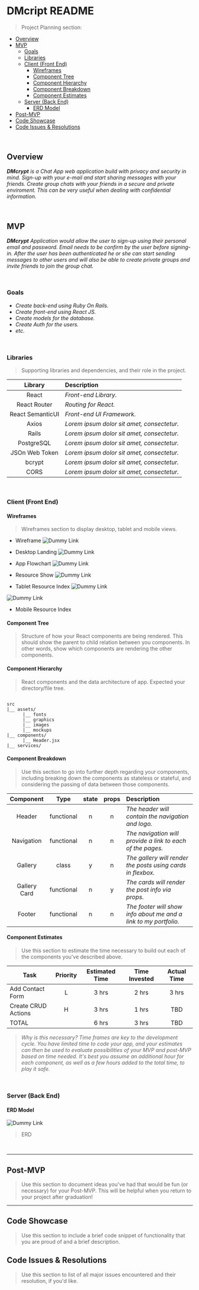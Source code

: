 # DMcript README <!-- omit in toc -->

> Project Planning section:
>
>

- [Overview](#overview)
- [MVP](#mvp)
  - [Goals](#goals)
  - [Libraries](#libraries)
  - [Client (Front End)](#client-front-end)
    - [Wireframes](#wireframes)
    - [Component Tree](#component-tree)
    - [Component Hierarchy](#component-hierarchy)
    - [Component Breakdown](#component-breakdown)
    - [Component Estimates](#component-estimates)
  - [Server (Back End)](#server-back-end)
    - [ERD Model](#erd-model)
- [Post-MVP](#post-mvp)
- [Code Showcase](#code-showcase)
- [Code Issues & Resolutions](#code-issues--resolutions)

<br>

## Overview

_**DMcrypt** is a Chat App web application build with privacy and security in mind. Sign-up with your e-mail and start sharing messages with your friends. Create group chats with your friends in a secure and private enviroment. This can be very useful when dealing with confidential information._
  

<br>

## MVP

_**DMcrypt** Application would allow the user to sign-up using their personal email and password.
Email needs to be confirm by the user before signing-in. After the user has been authenticated he or she can start sending messages to other users and will also be able to create private groups and invite friends to join the group chat._

<br>

### Goals

- _Create back-end using Ruby On Rails._
- _Create front-end using React JS._
- _Create models for the database._
- _Create Auth for the users._
- _etc._

<br>

### Libraries

> Supporting libraries and dependencies, and their role in the project.

|     Library      | Description                                |
| :--------------: | :----------------------------------------- |
|      React       | _Front-end Library._ |
|   React Router   | _Routing for React._ |
| React SemanticUI | _Front-end UI Framework._ |
|      Axios       | _Lorem ipsum dolor sit amet, consectetur._ |
|      Rails       | _Lorem ipsum dolor sit amet, consectetur._ |
|    PostgreSQL    | _Lorem ipsum dolor sit amet, consectetur._ |
|  JSOn Web Token  | _Lorem ipsum dolor sit amet, consectetur._ |
|     bcrypt       | _Lorem ipsum dolor sit amet, consectetur._ |
|      CORS        | _Lorem ipsum dolor sit amet, consectetur._ |

<br>

### Client (Front End)

#### Wireframes

> Wireframes section to display desktop, tablet and mobile views.

- Wireframe
![Dummy Link](https://res.cloudinary.com/abetavarez/image/upload/v1591708968/Screen_Shot_2020-06-09_at_9.20.35_AM_cwfsgv.png)

- Desktop Landing
![Dummy Link](https://res.cloudinary.com/abetavarez/image/upload/v1591709619/Screen_Shot_2020-06-09_at_9.33.19_AM_odi00j.png)


- App Flowchart
![Dummy Link](https://res.cloudinary.com/abetavarez/image/upload/v1591709132/Screen_Shot_2020-06-07_at_10.43.20_PM_wqisxj.png)

- Resource Show
![Dummy Link](url)


- Tablet Resource Index
![Dummy Link](url)


![Dummy Link](url)

- Mobile Resource Index

#### Component Tree

> Structure of how your React components are being rendered. This should show the parent to child relation between you components. In other words, show which components are rendering the other components. 

#### Component Hierarchy

> React components and the data architecture of app. Expected your directory/file tree. 

``` structure

src
|__ assets/
      |__ fonts
      |__ graphics
      |__ images
      |__ mockups
|__ components/
      |__ Header.jsx
|__ services/

```

#### Component Breakdown

> Use this section to go into further depth regarding your components, including breaking down the components as stateless or stateful, and considering the passing of data between those components.

|  Component   |    Type    | state | props | Description                                                      |
| :----------: | :--------: | :---: | :---: | :--------------------------------------------------------------- |
|    Header    | functional |   n   |   n   | _The header will contain the navigation and logo._               |
|  Navigation  | functional |   n   |   n   | _The navigation will provide a link to each of the pages._       |
|   Gallery    |   class    |   y   |   n   | _The gallery will render the posts using cards in flexbox._      |
| Gallery Card | functional |   n   |   y   | _The cards will render the post info via props._                 |
|    Footer    | functional |   n   |   n   | _The footer will show info about me and a link to my portfolio._ |

#### Component Estimates

> Use this section to estimate the time necessary to build out each of the components you've described above.

| Task                | Priority | Estimated Time | Time Invested | Actual Time |
| ------------------- | :------: | :------------: | :-----------: | :---------: |
| Add Contact Form    |    L     |     3 hrs      |     2 hrs     |    3 hrs    |
| Create CRUD Actions |    H     |     3 hrs      |     1 hrs     |     TBD     |
| TOTAL               |          |     6 hrs      |     3 hrs     |     TBD     |

> _Why is this necessary? Time frames are key to the development cycle. You have limited time to code your app, and your estimates can then be used to evaluate possibilities of your MVP and post-MVP based on time needed. It's best you assume an additional hour for each component, as well as a few hours added to the total time, to play it safe._

<br>

### Server (Back End)

#### ERD Model
![Dummy Link](https://res.cloudinary.com/abetavarez/image/upload/v1591709353/Screen_Shot_2020-06-09_at_9.29.04_AM_seq46h.png)

> ERD

<br>

***

## Post-MVP

> Use this section to document ideas you've had that would be fun (or necessary) for your Post-MVP. This will be helpful when you return to your project after graduation!

***

## Code Showcase

> Use this section to include a brief code snippet of functionality that you are proud of and a brief description.

## Code Issues & Resolutions

> Use this section to list of all major issues encountered and their resolution, if you'd like.
